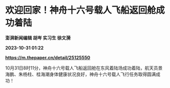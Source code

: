 # 欢迎回家！神舟十六号载人飞船返回舱成功着陆
**澎湃新闻编辑 胡岑 实习生 徐文漪**

**2023-10-31 01:22**

**https://m.thepaper.cn/detail/25125550**

10月31日8时11分，神舟十六号载人飞船返回舱在东风着陆场成功着陆，航天员景海鹏、朱杨柱、桂海潮身体健康状况良好，神舟十六号载人飞行任务取得圆满成功！